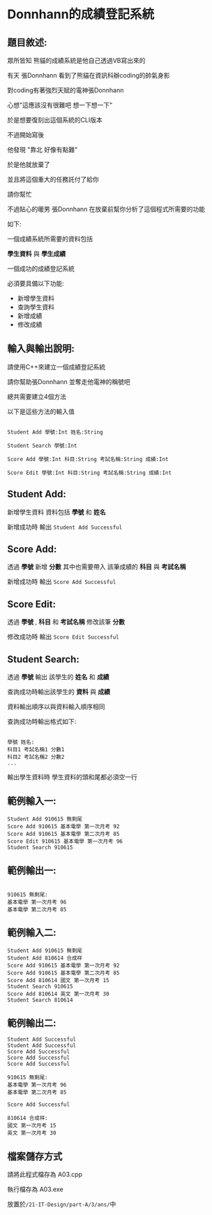 # Donnhann的成績登記系統

## 題目敘述:

眾所皆知 熊貓的成績系統是他自己透過VB寫出來的

有天 張Donnhann 看到了熊貓在資訊科辦coding的帥氣身影

對coding有著強烈天賦的電神張Donnhann

心想"這應該沒有很難吧 想一下想一下"

於是想要復刻出這個系統的CLI版本

不過開始寫後 

他發現 "靠北 好像有點難"

於是他就放棄了

並且將這個重大的任務託付了給你

請你幫忙

不過貼心的暖男 張Donnhann 在放棄前幫你分析了這個程式所需要的功能

如下:

一個成績系統所需要的資料包括

**學生資料** 與 **學生成績**


一個成功的成績登記系統

必須要具備以下功能:
- 新增學生資料
- 查詢學生資料
- 新增成績
- 修改成績


## 輸入與輸出說明:


請使用C++來建立一個成績登記系統

請你幫助張Donnhann 並奪走他電神的稱號吧

總共需要建立4個方法

以下是這些方法的輸入值
```

Student Add 學號:Int 姓名:String

Student Search 學號:Int

Score Add 學號:Int 科目:String 考試名稱:String 成績:Int

Score Edit 學號:Int 科目:String 考試名稱:String 成績:Int
```


## Student Add:

新增學生資料 資料包括 **學號** 和 **姓名**

新增成功時 輸出 `Student Add Successful`

  
## Score Add:

透過 **學號** 新增 **分數** 其中也需要帶入 該筆成績的 **科目** 與 **考試名稱**

新增成功時 輸出 `Score Add Successful`


## Score Edit:

透過 **學號** , **科目** 和 **考試名稱** 修改該筆 **分數**

修改成功時 輸出 `Score Edit Successful`

  
## Student Search:

透過 **學號** 輸出 該學生的 **姓名** 和 **成績**

查詢成功時輸出該學生的 **資料** 與 **成績**

資料輸出順序以與資料輸入順序相同

  
查詢成功時輸出格式如下:

```

學號 姓名:
科目1 考試名稱1 分數1
科目2 考試名稱2 分數2
...

```

輸出學生資料時 學生資料的頭和尾都必須空一行
  
  
## 範例輸入一:

```
Student Add 910615 無剩尾
Score Add 910615 基本電學 第一次月考 92
Score Add 910615 基本電學 第二次月考 85
Score Edit 910615 基本電學 第一次月考 96
Student Search 910615
```

## 範例輸出一:

```

910615 無剩尾:
基本電學 第一次月考 96
基本電學 第二次月考 85

```

## 範例輸入二:

```
Student Add 910615 無剩尾
Student Add 810614 合成祥
Score Add 910615 基本電學 第一次月考 92
Score Add 910615 基本電學 第二次月考 85
Score Add 810614 國文 第一次月考 15
Student Search 910615
Score Add 810614 英文 第一次月考 30
Student Search 810614
```

## 範例輸出二:

```
Student Add Successful
Student Add Successful
Score Add Successful
Score Add Successful
Score Add Successful

910615 無剩尾:
基本電學 第一次月考 96
基本電學 第二次月考 85

Score Add Successful

810614 合成祥:
國文 第一次月考 15
英文 第一次月考 30

```

## 檔案儲存方式

請將此程式檔存為 A03.cpp 

執行檔存為 A03.exe

放置於`/21-IT-Design/part-A/3/ans/`中




